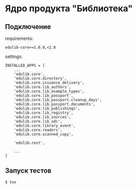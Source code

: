 # Ядро продукта "Библиотека"
## Подключение

requirements:

    edulib-core>=1.0.0,<2.0

settings:

    INSTALLED_APPS = [
        ...
        'edulib.core',
        'edulib.core.directory',
        'edulib.core.issuance_delivery',
        'edulib.core.lib_authors',
        'edulib.core.lib_example_types',
        'edulib.core.lib_passport',
        'edulib.core.lib_passport.cleanup_days',
        'edulib.core.lib_passport.documents',
        'edulib.core.lib_publishings',
        'edulib.core.lib_registry',
        'edulib.core.lib_sources',
        'edulib.core.lib_udc',
        'edulib.core.library_event',
        'edulib.core.readers',
        'edulib.core.scanned_copy',

        'edulib.rest',

        ...
    ]

## Запуск тестов
    $ tox
